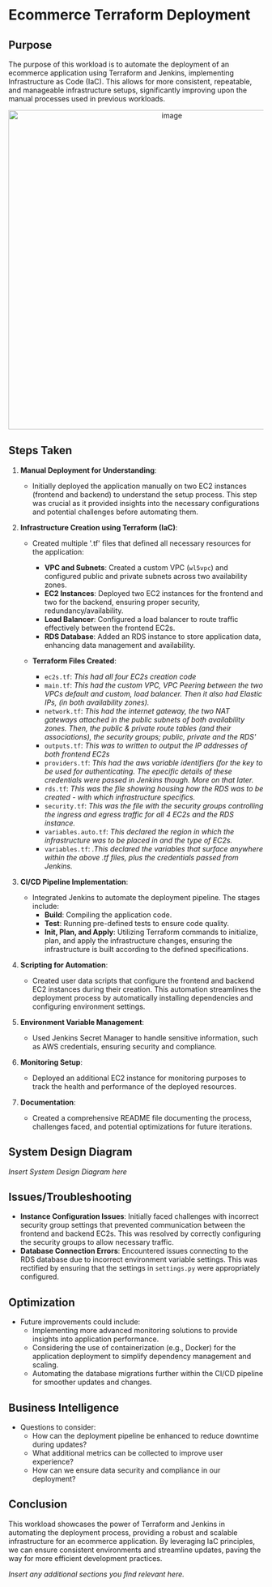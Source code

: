 # Ecommerce Terraform Deployment

## Purpose
The purpose of this workload is to automate the deployment of an ecommerce application using Terraform and Jenkins, implementing Infrastructure as Code (IaC). This allows for more consistent, repeatable, and manageable infrastructure setups, significantly improving upon the manual processes used in previous workloads.

<div align="center">
	<img width="630" alt="image" src="https://github.com/user-attachments/assets/123fecb7-21a3-41b1-a74d-a5d6c93ab550">
</div>

## Steps Taken

1. **Manual Deployment for Understanding**:
   - Initially deployed the application manually on two EC2 instances (frontend and backend) to understand the setup process. This step was crucial as it provided insights into the necessary configurations and potential challenges before automating them.

2. **Infrastructure Creation using Terraform (IaC)**:
   - Created multiple '.tf' files that defined all necessary resources for the application:
     - **VPC and Subnets**: Created a custom VPC (`wl5vpc`) and configured public and private subnets across two availability zones.
     - **EC2 Instances**: Deployed two EC2 instances for the frontend and two for the backend, ensuring proper security, redundancy/availability.
     - **Load Balancer**: Configured a load balancer to route traffic effectively between the frontend EC2s.
     - **RDS Database**: Added an RDS instance to store application data, enhancing data management and availability.

   - **Terraform Files Created**:
     - `ec2s.tf`: *This had all four EC2s creation code*
     - `main.tf`: *This had the custom VPC, VPC Peering between the two VPCs default and custom, load balancer. Then it also had Elastic IPs, (in both
       availability zones).*
     - `network.tf`: *This had the internet gateway, the two NAT gateways attached in the public subnets of both availability zones. Then, the
	public & private route tables (and their associations), the security groups; public, private and the RDS'*
     - `outputs.tf`: *This was to written to output the IP addresses of both frontend EC2s*
     - `providers.tf`: *This had the aws variable identifiers (for the key to be used for authenticating. The epecific details of these credentials 
	were passed in Jenkins though. More on that later.*
     - `rds.tf`: *This was the file showing housing how the RDS was to be created - with which infrastructure specifics.*
     - `security.tf`: *This was the file with the security groups controlling the ingress and egress traffic for all 4 EC2s and the RDS instance.*
     - `variables.auto.tf`: *This declared the region in which the infrastructure was to be placed in and the type of EC2s.*
     - `variables.tf`: *.This declared the variables that surface anywhere within the above .tf files, plus the credentials passed from Jenkins.*

3. **CI/CD Pipeline Implementation**:
   - Integrated Jenkins to automate the deployment pipeline. The stages include:
     - **Build**: Compiling the application code.
     - **Test**: Running pre-defined tests to ensure code quality.
     - **Init, Plan, and Apply**: Utilizing Terraform commands to initialize, plan, and apply the infrastructure changes, ensuring the infrastructure is built according to the defined specifications.

4. **Scripting for Automation**:
   - Created user data scripts that configure the frontend and backend EC2 instances during their creation. This automation streamlines the deployment process by automatically installing dependencies and configuring environment settings.

5. **Environment Variable Management**:
   - Used Jenkins Secret Manager to handle sensitive information, such as AWS credentials, ensuring security and compliance.

6. **Monitoring Setup**:
   - Deployed an additional EC2 instance for monitoring purposes to track the health and performance of the deployed resources.

7. **Documentation**:
   - Created a comprehensive README file documenting the process, challenges faced, and potential optimizations for future iterations.

## System Design Diagram
*Insert System Design Diagram here*

## Issues/Troubleshooting
- **Instance Configuration Issues**: Initially faced challenges with incorrect security group settings that prevented communication between the frontend and backend EC2s. This was resolved by correctly configuring the security groups to allow necessary traffic.
- **Database Connection Errors**: Encountered issues connecting to the RDS database due to incorrect environment variable settings. This was rectified by ensuring that the settings in `settings.py` were appropriately configured.

## Optimization
- Future improvements could include:
  - Implementing more advanced monitoring solutions to provide insights into application performance.
  - Considering the use of containerization (e.g., Docker) for the application deployment to simplify dependency management and scaling.
  - Automating the database migrations further within the CI/CD pipeline for smoother updates and changes.

## Business Intelligence
- Questions to consider:
  - How can the deployment pipeline be enhanced to reduce downtime during updates?
  - What additional metrics can be collected to improve user experience?
  - How can we ensure data security and compliance in our deployment?

## Conclusion
This workload showcases the power of Terraform and Jenkins in automating the deployment process, providing a robust and scalable infrastructure for an ecommerce application. By leveraging IaC principles, we can ensure consistent environments and streamline updates, paving the way for more efficient development practices.

*Insert any additional sections you find relevant here.*
